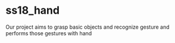 # ss18_hand
Our project aims to grasp basic objects and recognize gesture and performs those gestures with hand
